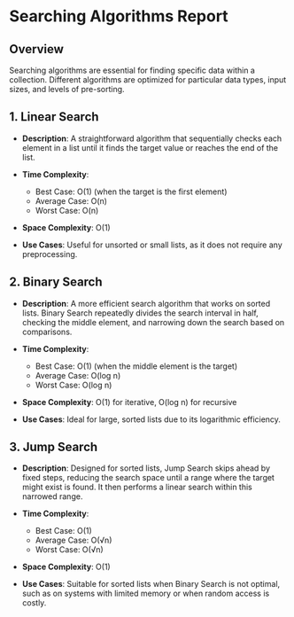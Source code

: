 # Searching Algorithms Report

## Overview

Searching algorithms are essential for finding specific data within a collection. Different algorithms are optimized for particular data types, input sizes, and levels of pre-sorting.

## 1. Linear Search

- **Description**: A straightforward algorithm that sequentially checks each element in a list until it finds the target value or reaches the end of the list.

- **Time Complexity**:

  - Best Case: O(1) (when the target is the first element)
  - Average Case: O(n)
  - Worst Case: O(n)

- **Space Complexity**: O(1)

- **Use Cases**: Useful for unsorted or small lists, as it does not require any preprocessing.

## 2. Binary Search

- **Description**: A more efficient search algorithm that works on sorted lists. Binary Search repeatedly divides the search interval in half, checking the middle element, and narrowing down the search based on comparisons.

- **Time Complexity**:

  - Best Case: O(1) (when the middle element is the target)
  - Average Case: O(log n)
  - Worst Case: O(log n)

- **Space Complexity**: O(1) for iterative, O(log n) for recursive

- **Use Cases**: Ideal for large, sorted lists due to its logarithmic efficiency.

## 3. Jump Search

- **Description**: Designed for sorted lists, Jump Search skips ahead by fixed steps, reducing the search space until a range where the target might exist is found. It then performs a linear search within this narrowed range.

- **Time Complexity**:

  - Best Case: O(1)
  - Average Case: O(√n)
  - Worst Case: O(√n)

- **Space Complexity**: O(1)

- **Use Cases**: Suitable for sorted lists when Binary Search is not optimal, such as on systems with limited memory or when random access is costly.

